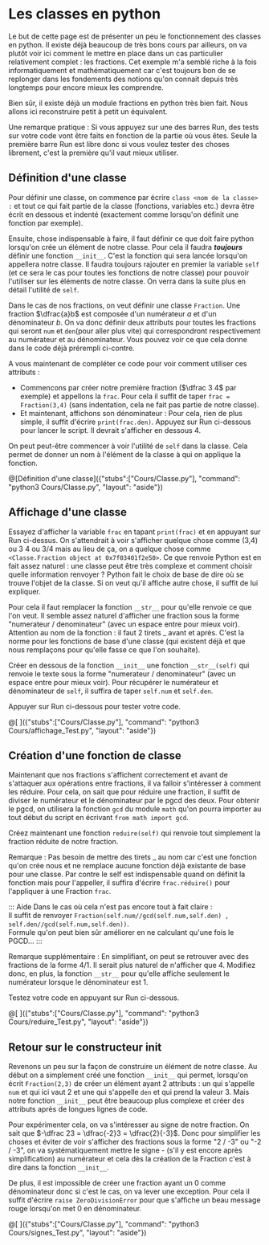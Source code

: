 # Les classes en python

Le but de cette page est de présenter un peu le fonctionnement des classes en python. Il existe déjà beaucoup de très bons cours par ailleurs, on va plutôt voir ici comment le mettre en place dans un cas particulier relativement complet : les fractions.  Cet exemple m'a semblé riche à la fois informatiquement et mathématiquement car c'est toujours bon de se replonger dans les fondements des notions qu'on connait depuis très longtemps pour encore mieux les comprendre.

Bien sûr, il existe déjà un module fractions en python très bien fait. Nous allons ici reconstruire petit à petit un équivalent.

Une remarque pratique : Si vous appuyez sur une des barres Run, des tests sur votre code vont être faits en fonction de la partie où vous êtes. Seule la première barre Run est libre donc si vous voulez tester des choses librement, c'est la première qu'il vaut mieux utiliser.

## Définition d'une classe

Pour définir une classe, on commence par écrire `class <nom de la classe> :` et tout ce qui fait partie de la classe (fonctions, variables etc.) devra être écrit en dessous et indenté (exactement comme lorsqu'on définit une fonction par exemple).

Ensuite, chose indispensable à faire, il faut définir ce que doit faire python lorsqu'on crée un élément de notre classe. Pour cela il faudra ***toujours*** définir une fonction `__init__`. C'est la fonction qui sera lancée lorsqu'on appellera notre classe. Il faudra toujours rajouter en premier la variable `self` (et ce sera le cas pour toutes les fonctions de notre classe) pour pouvoir l'utiliser sur les éléments de notre classe. On verra dans la suite plus en détail l'utilité de `self`. 

Dans le cas de nos fractions, on veut définir une classe `Fraction`. Une fraction $`\dfrac{a}b`$ est composée d'un numérateur $`a`$ et d'un dénominateur $`b`$. On va donc définir deux attributs pour toutes les fractions qui seront `num` et `den`(pour aller plus vite) qui correspondront respectivement au numérateur et au dénominateur. Vous pouvez voir ce que cela donne dans le code déjà prérempli ci-contre.

A vous maintenant de compléter ce code pour voir comment utiliser ces attributs :

- Commencons par créer notre première fraction ($`\dfrac 3 4`$ par exemple) et appellons la `frac`. Pour cela il suffit de taper `frac = Fraction(3,4)` (sans indentation, cela ne fait pas partie de notre classe).
- Et maintenant, affichons son dénominateur : Pour cela, rien de plus simple, il suffit d'écrire `print(frac.den)`. Appuyez sur Run ci-dessous pour lancer le script. Il devrait s'afficher en dessous 4.

On peut peut-être commencer à voir l'utilité de `self` dans la classe. Cela permet de donner un nom à l'élément de la classe à qui on applique la fonction.

@[Définition d'une classe]({"stubs":["Cours/Classe.py"], "command": "python3 Cours/Classe.py", "layout": "aside"})

## Affichage d'une classe

Essayez d'afficher la variable `frac` en tapant `print(frac)` et en appuyant sur Run ci-dessus. On s'attendrait à voir s'afficher quelque chose comme (3,4) ou 3 4 ou 3/4 mais au lieu de ça, on a quelque chose comme `<Classe.Fraction object at 0x7f03401f2e50>`. Ce que renvoie Python est en fait assez naturel : une classe peut être très complexe et comment choisir quelle information renvoyer ? Python fait le choix de base de dire où se trouve l'objet de la classe. Si on veut qu'il affiche autre chose, il suffit de lui expliquer.

Pour cela il faut remplacer la fonction `__str__` pour qu'elle renvoie ce que l'on veut. Il semble assez naturel d'afficher une fraction sous la forme "numerateur / denominateur" (avec un espace entre pour mieux voir). Attention au nom de la fonction : il faut 2 tirets _ avant et après. C'est la norme pour les fonctions de base d'une classe (qui existent déjà et que nous remplaçons pour qu'elle fasse ce que l'on souhaite).

Créer en dessous de la fonction `__init__` une fonction `__str__(self)` qui renvoie le texte sous la forme "numerateur / denominateur" (avec un espace entre pour mieux voir). Pour récupérer le numérateur et dénominateur de `self`, il suffira de taper `self.num` et `self.den`.

Appuyer sur Run ci-dessous pour tester votre code.

@[ ]({"stubs":["Cours/Classe.py"], "command": "python3 Cours/affichage_Test.py", "layout": "aside"})

## Création d'une fonction de classe

Maintenant que nos fractions s'affichent correctement et avant de s'attaquer aux opérations entre fractions, il va falloir s'intéresser à comment les réduire. Pour cela, on sait que pour réduire une fraction, il suffit de diviser le numérateur et le dénominateur par le pgcd des deux. Pour obtenir le pgcd, on utilisera la fonction `gcd` du module `math` qu'on pourra importer au tout début du script en écrivant `from math import gcd`.

Créez maintenant une fonction `reduire(self)` qui renvoie tout simplement la fraction réduite de notre fraction.

Remarque : Pas besoin de mettre des tirets _ au nom car c'est une fonction qu'on crée nous et ne remplace aucune fonction déjà existante de base pour une classe. Par contre le self est indispensable quand on définit la fonction mais pour l'appeller, il suffira d'écrire  `frac.réduire()` pour l'appliquer à une Fraction `frac`.

::: Aide
Dans le cas où cela n'est pas encore tout à fait claire :  
Il suffit de renvoyer `Fraction(self.num//gcd(self.num,self.den) , self.den//gcd(self.num,self.den))`.  
Formule qu'on peut bien sûr améliorer en ne calculant qu'une fois le PGCD...
:::

Remarque supplémentaire : En simplifiant, on peut se retrouver avec des fractions de la forme 4/1. Il serait plus naturel de n'afficher que 4. Modifiez donc, en plus, la fonction `__str__` pour qu'elle affiche seulement le numérateur lorsque le dénominateur est 1.

Testez votre code en appuyant sur Run ci-dessous.

@[ ]({"stubs":["Cours/Classe.py"], "command": "python3 Cours/reduire_Test.py", "layout": "aside"})

## Retour sur le constructeur __init__

Revenons un peu sur la façon de construire un élément de notre classe. Au début on a simplement créé une fonction `__init__` qui permet, lorsqu'on écrit `Fraction(2,3)` de créer un élément ayant 2 attributs : un qui s'appelle `num` et qui ici vaut 2 et une qui s'appelle `den` et qui prend la valeur 3. Mais notre fonction `__init__` peut être beaucoup plus complexe et créer des attributs après de longues lignes de code.

Pour expérimenter cela, on va s'intéresser au signe de notre fraction. On sait que $`-\dfrac 23 = \dfrac{-2}3 = \dfrac{2}{-3}`$. Donc pour simplifier les choses et éviter de voir s'afficher des fractions sous la forme "2 / -3" ou "-2 / -3", on va systématiquement mettre le signe - (s'il y est encore après simplification) au numérateur et cela dès la création de la Fraction c'est à dire dans la fonction `__init__`.

De plus, il est impossible de créer une fraction ayant un 0 comme dénominateur donc si c'est le cas, on va lever une exception. Pour cela il suffit d'écrire `raise ZeroDivisionError` pour que s'affiche un beau message rouge lorsqu'on met 0 en dénominateur.

@[ ]({"stubs":["Cours/Classe.py"], "command": "python3 Cours/signes_Test.py", "layout": "aside"})
